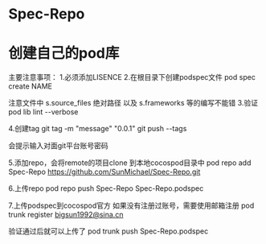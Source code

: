 # Spec-Repo
# 创建自己的pod库
主要注意事项：
1.必须添加LISENCE
2.在根目录下创建podspec文件
  pod spec create NAME
  
  注意文件中 s.source_files 绝对路径  以及 s.frameworks 等的编写不能错
3.验证
  pod lib lint --verbose

4.创建tag
  git tag -m "message" "0.0.1"
  git push --tags
  
  会提示输入对面git平台账号密码

5.添加repo，会将remote的项目clone 到本地cocospod目录中
  pod repo add Spec-Repo https://github.com/SunMichael/Spec-Repo.git

6.上传repo
  pod repo push Spec-Repo Spec-Repo.podspec
  
7.上传podspec到cocospod官方
如果没有注册过账号，需要使用邮箱注册
  pod trunk register bigsun1992@sina.cn

验证通过后就可以上传了
  pod trunk push Spec-Repo.podspec

  
